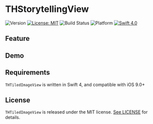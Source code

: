 #  THStorytellingView

![Version](https://img.shields.io/badge/pod-v0.2.1-blue.svg)
[![License: MIT](https://img.shields.io/badge/License-MIT-blue.svg?style=flat)](https://github.com/younatics/YNDropDownMenu/blob/master/LICENSE)
![Build Status](https://img.shields.io/badge/build-passing-brightgreen.svg)
![Platform](https://img.shields.io/badge/platform-ios-lightgrey.svg)
[![Swift 4.0](https://img.shields.io/badge/Swift-4.0-%23FB613C.svg)](https://developer.apple.com/swift/)

## Feature

## Demo


## Requirements

`THTiledImageView` is written in Swift 4, and compatible with iOS 9.0+



## License

`THTiledImageView` is released under the MIT license. [See LICENSE](https://github.com/TileImageTeamiOS/THStorytellingView/blob/master/LICENSE) for details.
